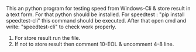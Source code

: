 This an python program for testing speed from
Windows-Cli & store result in a text form.
For that python should be installed.
For speedtest : "pip install speedtest-cli" 
this command should be executed.
After that open cmd and write: "speedtest-cli" 
to check work properly. 
1. For store result run the file.
2. If not to store result then comment
   10-EOL & uncomment 4-8 line.

